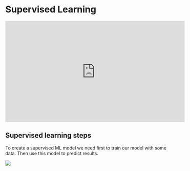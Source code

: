 # Supervised Learning
<iframe width="560" height="315" src="https://www.youtube.com/embed/ACmydtFDTGs" frameborder="0" gesture="media" allow="encrypted-media" allowfullscreen></iframe>


## Supervised learning steps
To create a supervised ML model we need first to train our model with some data. Then use this model to predict results.


<img src="http://static1.squarespace.com/static/5206b718e4b0bdc26006bae2/t/554771abe4b0deabe55d5faa/1430745524151/?format=495w" />
